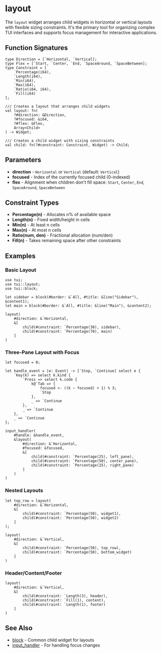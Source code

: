 # layout

The `layout` widget arranges child widgets in horizontal or vertical layouts with flexible sizing constraints. It's the primary tool for organizing complex TUI interfaces and supports focus management for interactive applications.

## Function Signatures

```
type Direction = [`Horizontal, `Vertical];
type Flex = [`Start, `Center, `End, `SpaceAround, `SpaceBetween];
type Constraint = [
    `Percentage(i64),
    `Length(i64),
    `Min(i64),
    `Max(i64),
    `Ratio(i64, i64),
    `Fill(i64)
];

/// Creates a layout that arranges child widgets
val layout: fn(
    ?#direction: &Direction,
    ?#focused: &i64,
    ?#flex: &Flex,
    Array<Child>
) -> Widget;

/// Creates a child widget with sizing constraints
val child: fn(?#constraint: Constraint, Widget) -> Child;
```

## Parameters

- **direction** - `Horizontal` or `Vertical` (default: `Vertical`)
- **focused** - Index of the currently focused child (0-indexed)
- **flex** - Alignment when children don't fill space: `Start`, `Center`, `End`, `SpaceAround`, `SpaceBetween`

## Constraint Types

- **Percentage(n)** - Allocates n% of available space
- **Length(n)** - Fixed width/height in cells
- **Min(n)** - At least n cells
- **Max(n)** - At most n cells
- **Ratio(num, den)** - Fractional allocation (num/den)
- **Fill(n)** - Takes remaining space after other constraints

## Examples

### Basic Layout

```graphix
use tui;
use tui::layout;
use tui::block;

let sidebar = block(#border: &`All, #title: &line("Sidebar"), &content1);
let main = block(#border: &`All, #title: &line("Main"), &content2);

layout(
    #direction: &`Horizontal,
    &[
        child(#constraint: `Percentage(30), sidebar),
        child(#constraint: `Percentage(70), main)
    ]
)
```

### Three-Pane Layout with Focus

```graphix
let focused = 0;

let handle_event = |e: Event| -> [`Stop, `Continue] select e {
    `Key(k) => select k.kind {
        `Press => select k.code {
            k@`Tab => {
                focused <- ((k ~ focused) + 1) % 3;
                `Stop
            },
            _ => `Continue
        },
        _ => `Continue
    },
    _ => `Continue
};

input_handler(
    #handle: &handle_event,
    &layout(
        #direction: &`Horizontal,
        #focused: &focused,
        &[
            child(#constraint: `Percentage(25), left_pane),
            child(#constraint: `Percentage(50), center_pane),
            child(#constraint: `Percentage(25), right_pane)
        ]
    )
)
```

### Nested Layouts

```graphix
let top_row = layout(
    #direction: &`Horizontal,
    &[
        child(#constraint: `Percentage(50), widget1),
        child(#constraint: `Percentage(50), widget2)
    ]
);

layout(
    #direction: &`Vertical,
    &[
        child(#constraint: `Percentage(50), top_row),
        child(#constraint: `Percentage(50), bottom_widget)
    ]
)
```

### Header/Content/Footer

```graphix
layout(
    #direction: &`Vertical,
    &[
        child(#constraint: `Length(3), header),
        child(#constraint: `Fill(1), content),
        child(#constraint: `Length(1), footer)
    ]
)
```

## See Also

- [block](block.md) - Common child widget for layouts
- [input_handler](../overview.md#input-handling) - For handling focus changes
